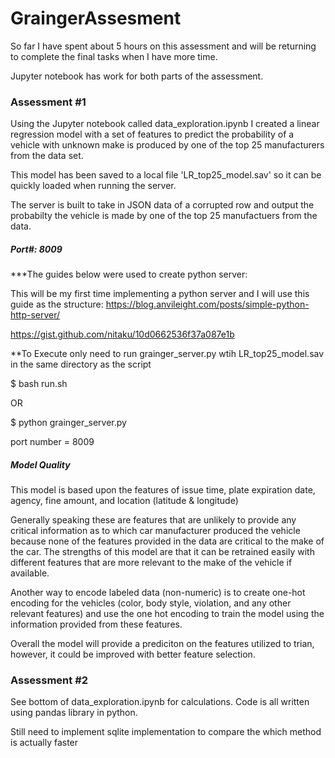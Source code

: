 # GraingerAssesment

So far I have spent about 5 hours on this assessment and will be returning to complete the final tasks when I have more time.

Jupyter notebook has work for both parts of the assessment. 

<h3> Assessment #1 </h3>
Using the Jupyter notebook called data_exploration.ipynb I created a linear regression model with a set of features to predict the probability of a vehicle with unknown make is produced by one of the top 25 manufacturers from the data set.

This model has been saved to a local file 'LR_top25_model.sav' so it can be quickly loaded when running the server.

The server is built to take in JSON data of a corrupted row and output the probabilty the vehicle is made by one of the top 25 manufactuers from the data.
<h5> Port#: 8009 </h5>
***The guides below were used to create python server:

This will be my first time implementing a python server and I will use this guide as the structure:
https://blog.anvileight.com/posts/simple-python-http-server/

https://gist.github.com/nitaku/10d0662536f37a087e1b

**To Execute only need to run grainger_server.py wtih LR_top25_model.sav in the same directory as the script

$ bash run.sh

OR

$ python grainger_server.py


port number = 8009

<h5> Model Quality </h5>
This model is based upon the features of issue time, plate expiration date, agency, fine amount, and location (latitude & longitude)

Generally speaking these are features that are unlikely to provide any critical information as to which car manufacturer produced the vehicle because none of the features provided in the data are critical to the make of the car. The strengths of this model are that it can be retrained easily with different features that are more relevant to the make of the vehicle if available.

Another way to encode labeled data (non-numeric) is to create one-hot encoding for the vehicles (color, body style, violation, and any other relevant features) and use the one hot encoding to train the model using the information provided from these features.

Overall the model will provide a prediciton on the features utilized to trian, however, it could be improved with better feature selection.
<h3> Assessment #2 </h3>
See bottom of data_exploration.ipynb for calculations.
Code is all written using pandas library in python.

Still need to implement sqlite implementation to compare the which method is actually faster
